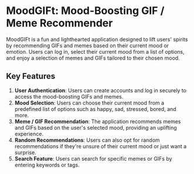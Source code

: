 # MoodGIFt: Mood-Boosting GIF / Meme Recommender

MoodGIFt is a fun and lighthearted application designed to lift users' spirits by recommending GIFs and memes based on their current mood or emotion. Users can log in, select their current mood from a list of options, and enjoy a selection of memes and GIFs tailored to their chosen mood.

## Key Features

1. **User Authentication**: Users can create accounts and log in securely to access the mood-boosting GIFs and memes.
2. **Mood Selection**: Users can choose their current mood from a predefined list of options such as happy, sad, stressed, bored, and more.
3. **Meme / GIF Recommendation**: The application recommends memes and GIFs based on the user's selected mood, providing an uplifting experience.
4. **Random Recommendations**: Users can also opt for random recommendations if they're unsure of their current mood or just want a surprise.
5. **Search Feature**: Users can search for specific memes or GIFs by entering keywords or tags.